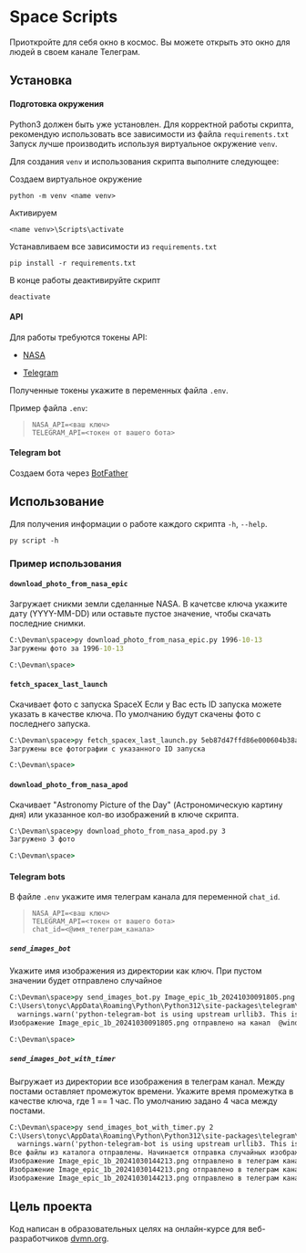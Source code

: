 # Space Scripts #
Приоткройте для себя окно в космос.
Вы можете открыть это окно для людей в своем канале Телеграм.


## Установка ##

#### Подготовка окружения

Python3 должен быть уже установлен.
Для корректной работы скрипта, рекомендую использовать все зависимости из файла `requirements.txt`
Запуск лучше производить используя виртуальное окружение `venv`.

Для создания `venv` и использования скрипта выполните следующее:


Создаем виртуальное окружение
```
python -m venv <name venv>
```

Активируем
```
<name venv>\Scripts\activate
```

Устанавливаем все зависимости из `requirements.txt`
```
pip install -r requirements.txt
```
В конце работы деактивируйте скрипт
```
deactivate
```

#### API

Для работы требуются токены API:
- [NASA](https://api.nasa.gov/#:~:text=Browse%20APIs-,Generate%20API%20Key,-Required%20fields%20are)

- [Telegram](https://smmplanner.com/blog/otlozhennyj-posting-v-telegram/#02:~:text=%D0%B8%D0%BD%D1%81%D1%82%D1%80%D1%83%D0%BC%D0%B5%D0%BD%D1%82%D1%8B%2C%20%D0%BF%D1%80%D0%BE%D0%B4%D0%B0%D0%B6%D0%B8%C2%BB.-,%D0%A1%D0%BE%D0%B7%D0%B4%D0%B0%D0%B5%D0%BC%20%D0%B1%D0%BE%D1%82%D0%B0,-%D0%A1%D0%BB%D0%B5%D0%B4%D1%83%D1%8E%D1%89%D0%B8%D0%B9%20%D1%88%D0%B0%D0%B3%20%E2%80%94%20%D1%81%D0%BE%D0%B7%D0%B4%D0%B0%D0%BD%D0%B8%D0%B5)

Полученные токены укажите в переменных файла `.env`.

Пример файла `.env`:
>```
>NASA_API=<ваш ключ>
>TELEGRAM_API=<токен от вашего бота>
>```

#### Telegram bot

Создаем бота через [BotFather](https://way23.ru/%D1%80%D0%B5%D0%B3%D0%B8%D1%81%D1%82%D1%80%D0%B0%D1%86%D0%B8%D1%8F-%D0%B1%D0%BE%D1%82%D0%B0-%D0%B2-telegram.html)


## Использование ##

Для получения информации о работе каждого скрипта `-h`, `--help`.
```
py script -h
```


### Пример использования ###

#### `download_photo_from_nasa_epic`
Загружает сникми земли сделанные NASA. В качетсве ключа укажите дату (YYYY-MM-DD) или оставьте пустое значение, чтобы скачать последние снимки.
```cmd
C:\Devman\space>py download_photo_from_nasa_epic.py 1996-10-13
Загружены фото за 1996-10-13

C:\Devman\space>
```

#### `fetch_spacex_last_launch`
Скачивает фото с запуска SpaceX
Если у Вас есть ID запуска можете указать в качестве ключа. По умолчанию будут скачены фото с последнего запуска.
```cmd
C:\Devman\space>py fetch_spacex_last_launch.py 5eb87d47ffd86e000604b38a
Загружены все фотографии с указанного ID запуска

C:\Devman\space>
```

#### `download_photo_from_nasa_apod`
Скачивает "Astronomy Picture of the Day" (Астрономическую картину дня) или указанное кол-во изображений в ключе скрипта.
```cmd
C:\Devman\space>py download_photo_from_nasa_apod.py 3
Загружено 3 фото

C:\Devman\space>
```

#### Telegram bots
В файле `.env` укажите имя телеграм канала для переменной `chat_id`.
>```
>NASA_API=<ваш ключ>
>TELEGRAM_API=<токен от вашего бота>
>chat_id=<@имя_телеграм_канала>
>```


##### `send_images_bot`
Укажите имя изображения из директории как ключ. При пустом значении будет отправлено случайное
```cmd
C:\Devman\space>py send_images_bot.py Image_epic_1b_20241030091805.png
C:\Users\tonyc\AppData\Roaming\Python\Python312\site-packages\telegram\utils\request.py:46: UserWarning: python-telegram-bot is using upstream urllib3. This is allowed but not supported by python-telegram-bot maintainers.
  warnings.warn('python-telegram-bot is using upstream urllib3. This is allowed but not '
Изображение Image_epic_1b_20241030091805.png отправлено на канал  @window_on_space

C:\Devman\space>
```

##### `send_images_bot_with_timer`
Выгружает из директории все изображения в телеграм канал. Между постами оставляет промежуток времени.
Укажите время промежутка в качестве ключа, где 1 == 1 час. По умолчанию задано 4 часа между постами.
```cmd
C:\Devman\space>py send_images_bot_with_timer.py 2
C:\Users\tonyc\AppData\Roaming\Python\Python312\site-packages\telegram\utils\request.py:46: UserWarning: python-telegram-bot is using upstream urllib3. This is allowed but not supported by python-telegram-bot maintainers.
  warnings.warn('python-telegram-bot is using upstream urllib3. This is allowed but not '
Все файлы из каталога отправлены. Начинается отправка случайных изображений из каталога
Изображение Image_epic_1b_20241030144213.png отправлено в телеграм канал @window_on_space
Изображение Image_epic_1b_20241030144213.png отправлено в телеграм канал @window_on_space
Изображение Image_epic_1b_20241030144213.png отправлено в телеграм канал @window_on_space
```


## Цель проекта
Код написан в образовательных целях на онлайн-курсе для веб-разработчиков [dvmn.org](https://dvmn.org/).